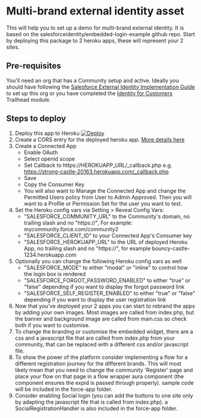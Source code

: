Multi-brand external identity asset
====================

This will help you to set up a demo for multi-brand external identity. It is based on the salesforceidentity/embedded-login-example github repo. Start by deploying this package to 2 heroku apps, these will represent your 2 sites. 

Pre-requisites
--------------
You'll need an org that has a Community setup and active. Ideally you should have following the [Salesforce External Identity Implementation Guide](https://developer.salesforce.com/docs/atlas.en-us.externalidentityImplGuide.meta/externalidentityImplGuide/external_identity_intro.htm) to set up this org or you have completed the [Identity for Customers](https://trailhead.salesforce.com/module/identity_external) Trailhead module.

Steps to deploy
---------------
1. Deploy this app to Heroku [![Deploy](https://www.herokucdn.com/deploy/button.png)](https://heroku.com/deploy?template=https://github.com/salesforceidentity/embedded-login-example)
2. Create a CORS entry for the deployed heroku app. [More details here](https://developer.salesforce.com/docs/atlas.en-us.externalidentityImplGuide.meta/externalidentityImplGuide/external_identity_login_step_1.htm)
3. Create a Connected App
	* Enable OAuth
	* Select openid scope
	* Set Callback to https://HEROKUAPP_URL/_callback.php e.g. https://strong-castle-20163.herokuapp.com/_callback.php
	* Save
	* Copy the Consumer Key
	* You will also want to Manage the Connected App and change the Permitted Users policy from User to Admin Approved. Then you will want to a Profile or Permission Set for the user you want to test.
4. Set the Heroku config vars via Setting > Reveal Config Vars:
	* "SALESFORCE_COMMUNITY_URL" to the Community's domain, no trailing slash and no "https://", For example: mycommunity.force.com/community2
	* "SALESFORCE_CLIENT_ID" to your Connected App's Consumer key
	* "SALESFORCE_HEROKUAPP_URL" to the URL of deployed Heroku App, no trailing slash and no "https://", for example bouncy-castle-1234.herokuapp.com
5. Optionally you can change the following Heroku config vars as well
	* "SALESFORCE_MODE" to either "modal" or "inline" to control how the login box is rendered
	* "SALESFORCE_FORGOT_PASSWORD_ENABLED" to either "true" or "false" depending if you want to display the forgot password link
	* "SALESFORCE_SELF_REGISTER_ENABLED" to either "true" or "false" depending if you want to display the user registration link
6. Now that you've deployed your 2 apps you can start to rebrand the apps by adding your own images. Most images are called from index.php, but the banner and background image are called from main.css so check both if you want to customise. 
7. To change the branding or customise the embedded widget, there are a css and a javascript file that are called from index.php from your community, that can be replaced with a different css and/or javascript file.
8. To show the power of the platform consider implementing a flow for a different registration journey for the different brands. This will most likely mean that you need to change the community 'Register' page and place your flow on that page in a flow wrapper aura component (the component ensures the expid is passed through properly). sample code will be included in the force-app folder.
9. Consider enabling Social login (you can add the buttons to one site only by adapting the javascript file that is called from index.php). a SocialRegistrationHandler is also included in the force-app folder.
